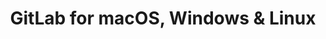 ---
name: GitLab
url: 'https://gitlab.com'
category: Productivity
title: 'GitLab for macOS, Windows & Linux'
key: gitlab

---